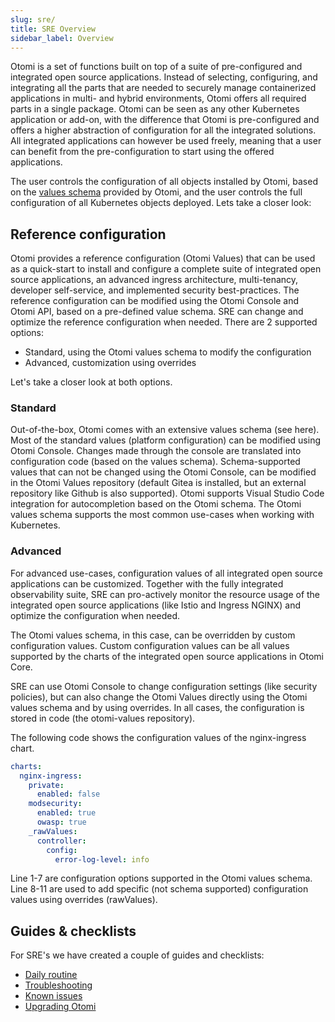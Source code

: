 ```yaml
---
slug: sre/
title: SRE Overview
sidebar_label: Overview
---
```


Otomi is a set of functions built on top of a suite of pre-configured and integrated open source applications. Instead of selecting, configuring, and integrating all the parts that are needed to securely manage containerized applications in multi- and hybrid environments, Otomi offers all required parts in a single package. Otomi can be seen as any other Kubernetes application or add-on, with the difference that Otomi is pre-configured and offers a higher abstraction of configuration for all the integrated solutions. All integrated applications can however be used freely, meaning that a user can benefit from the pre-configuration to start using the offered applications.

The user controls the configuration of all objects installed by Otomi, based on the [values schema](https://github.com/redkubes/otomi-core/blob/master/values-schema.yaml) provided by Otomi, and the user controls the full configuration of all Kubernetes objects deployed. Lets take a closer look:

## Reference configuration

Otomi provides a reference configuration (Otomi Values) that can be used as a quick-start to install and configure a complete suite of integrated open source applications, an advanced ingress architecture, multi-tenancy, developer self-service, and implemented security best-practices. The reference configuration can be modified using the Otomi Console and Otomi API, based on a pre-defined value schema. SRE can change and optimize the reference configuration when needed. There are 2 supported options:

- Standard, using the Otomi values schema to modify the configuration
- Advanced, customization using overrides

Let's take a closer look at both options.

### Standard

Out-of-the-box, Otomi comes with an extensive values schema (see here). Most of the standard values (platform configuration) can be modified using Otomi Console. Changes made through the console are translated into configuration code (based on the values schema). Schema-supported values that can not be changed using the Otomi Console, can be modified in the Otomi Values repository (default Gitea is installed, but an external repository like Github is also supported). Otomi supports Visual Studio Code integration for autocompletion based on the Otomi schema. The Otomi values schema supports the most common use-cases when working with Kubernetes.

### Advanced

For advanced use-cases, configuration values of all integrated open source applications can be customized. Together with the fully integrated observability suite, SRE can pro-actively monitor the resource usage of the integrated open source applications (like Istio and Ingress NGINX) and optimize the configuration when needed.

The Otomi values schema, in this case, can be overridden by custom configuration values. Custom configuration values can be all values supported by the charts of the integrated open source applications in Otomi Core.

SRE can use Otomi Console to change configuration settings (like security policies), but can also change the Otomi Values directly using the Otomi values schema and by using overrides. In all cases, the configuration is stored in code (the otomi-values repository).

The following code shows the configuration values of the nginx-ingress chart.

```yaml
charts:
  nginx-ingress:
    private:
      enabled: false
    modsecurity:
      enabled: true
      owasp: true
    _rawValues:
      controller:
        config:
          error-log-level: info
```

Line 1-7 are configuration options supported in the Otomi values schema. Line 8-11 are used to add specific (not schema supported) configuration values using overrides (rawValues).

## Guides & checklists

For SRE's we have created a couple of guides and checklists:

- [Daily routine](daily)
- [Troubleshooting](troubleshooting)
- [Known issues](/docs/sre/known-issues/)
- [Upgrading Otomi](upgrades)
